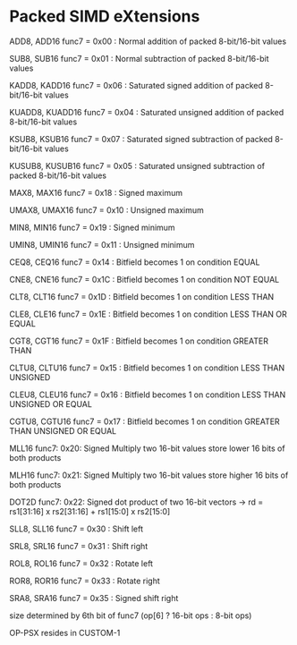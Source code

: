 # Packed SIMD eXtensions 

ADD8, ADD16 func7 = 0x00 : Normal addition of packed 8-bit/16-bit values

SUB8, SUB16 func7 = 0x01 : Normal subtraction of packed 8-bit/16-bit values 

KADD8, KADD16 func7 = 0x06  : Saturated signed addition of packed 8-bit/16-bit values

KUADD8, KUADD16 func7 = 0x04 : Saturated unsigned addition of packed 8-bit/16-bit values

KSUB8, KSUB16 func7 = 0x07 : Saturated signed subtraction of packed 8-bit/16-bit values

KUSUB8, KUSUB16 func7 = 0x05 : Saturated unsigned subtraction of packed 8-bit/16-bit values

MAX8, MAX16 func7 = 0x18 : Signed maximum

UMAX8, UMAX16 func7 = 0x10 : Unsigned maximum

MIN8, MIN16 func7 = 0x19 : Signed minimum

UMIN8, UMIN16 func7 = 0x11 : Unsigned minimum

CEQ8, CEQ16 func7 = 0x14 : Bitfield becomes 1 on condition EQUAL

CNE8, CNE16 func7 = 0x1C : Bitfield becomes 1 on condition NOT EQUAL

CLT8, CLT16 func7 = 0x1D : Bitfield becomes 1 on condition LESS THAN

CLE8, CLE16 func7 = 0x1E : Bitfield becomes 1 on condition LESS THAN OR EQUAL

CGT8, CGT16 func7 = 0x1F : Bitfield becomes 1 on condition GREATER THAN

CLTU8, CLTU16 func7 = 0x15 : Bitfield becomes 1 on condition LESS THAN UNSIGNED

CLEU8, CLEU16 func7 = 0x16 : Bitfield becomes 1 on condition LESS THAN UNSIGNED OR EQUAL

CGTU8, CGTU16 func7 = 0x17 : Bitfield becomes 1 on condition GREATER THAN UNSIGNED OR EQUAL

MLL16 func7: 0x20: Signed Multiply two 16-bit values store lower 16 bits of both products

MLH16 func7: 0x21: Signed Multiply two 16-bit values store higher 16 bits of both products

DOT2D func7: 0x22: Signed dot product of two 16-bit vectors -> rd = rs1[31:16] x rs2[31:16] + rs1[15:0] x rs2[15:0]

SLL8, SLL16 func7 = 0x30 : Shift left

SRL8, SRL16 func7 = 0x31 : Shift right

ROL8, ROL16 func7 = 0x32 : Rotate left

ROR8, ROR16 func7 = 0x33 : Rotate right

SRA8, SRA16 func7 = 0x35 : Signed shift right

size determined by 6th bit of func7 (op[6] ? 16-bit ops : 8-bit ops)

OP-PSX resides in CUSTOM-1